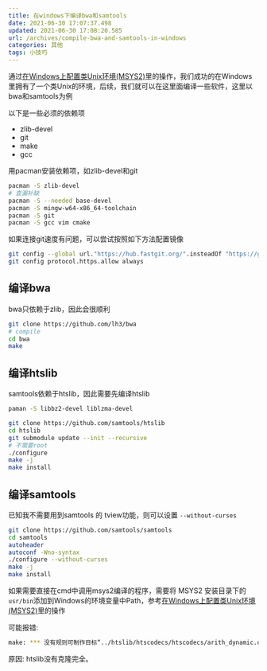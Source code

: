 ```yaml
---
title: 在windows下编译bwa和samtools
date: 2021-06-30 17:07:37.498
updated: 2021-06-30 17:08:20.585
url: /archives/compile-bwa-and-samtools-in-windows
categories: 其他
tags: 小技巧
---
```



通过[在Windows上配置类Unix环境(MSYS2)](/archives/configure-msys2-in-windows)里的操作，我们成功的在Windows里拥有了一个类Unix的环境，后续，我们就可以在这里面编译一些软件，这里以bwa和samtools为例

以下是一些必须的依赖项

- zlib-devel
- git
- make
- gcc

用pacman安装依赖项，如zlib-devel和git

```bash
pacman -S zlib-devel
# 查漏补缺
pacman -S --needed base-devel 
pacman -S mingw-w64-x86_64-toolchain
pacman -S git 
pacman -S gcc vim cmake
```

如果连接git速度有问题，可以尝试按照如下方法配置镜像

```bash
git config --global url."https://hub.fastgit.org/".insteadOf "https://github.com/"
git config protocol.https.allow always
```

## 编译bwa

bwa只依赖于zlib，因此会很顺利

```bash
git clone https://github.com/lh3/bwa
# compile
cd bwa
make 
```



## 编译htslib

samtools依赖于htslib，因此需要先编译htslib

```bash
paman -S libbz2-devel liblzma-devel

git clone https://github.com/samtools/htslib
cd htslib
git submodule update --init --recursive 
# 不需要root
./configure
make -j 
make install
```

## 编译samtools

已知我不需要用到samtools 的 tview功能，则可以设置 `--without-curses `

```bash
git clone https://github.com/samtools/samtools
cd samtools
autoheader
autoconf -Wno-syntax  
./configure --without-curses 
make -j
make install 
```

如果需要直接在cmd中调用msys2编译的程序，需要将 MSYS2 安装目录下的 `usr/bin`添加到Windows的环境变量中Path，参考[在Windows上配置类Unix环境(MSYS2)](/archives/configure-msys2-in-windows)里的操作

可能报错:

```bash
make: *** 没有规则可制作目标“../htslib/htscodecs/htscodecs/arith_dynamic.c”，由“../htslib/hts-object-files” 需求。 停止。

```

原因: htslib没有克隆完全。

